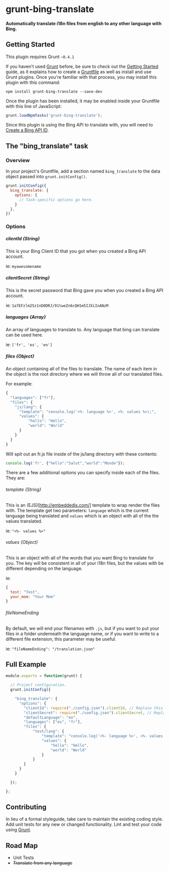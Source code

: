# grunt-bing-translate

#### Automatically translate i18n files from english to any other language with Bing.

## Getting Started
This plugin requires Grunt `~0.4.1`

If you haven't used [Grunt](http://gruntjs.com/) before, be sure to check out the [Getting Started](http://gruntjs.com/getting-started) guide, as it explains how to create a [Gruntfile](http://gruntjs.com/sample-gruntfile) as well as install and use Grunt plugins. Once you're familiar with that process, you may install this plugin with this command:

```shell
npm install grunt-bing-translate --save-dev
```

Once the plugin has been installed, it may be enabled inside your Gruntfile with this line of JavaScript:

```js
grunt.loadNpmTasks('grunt-bing-translate');
```

Since this plugin is using the Bing API to translate with, you will need to [Create a Bing API ID](http://www.microsoft.com/web/post/using-the-free-bing-translation-apis).

## The "bing_translate" task

### Overview
In your project's Gruntfile, add a section named `bing_translate` to the data object passed into `grunt.initConfig()`.

```js
grunt.initConfig({
  bing_translate: {
    options: {
      // Task-specific options go here.
    }
  },
})
```

### Options

##### clientId {String}
This is your Bing Client ID that you got when you created a Bing API account.

ie: `myawesomename`

##### clientSecret {String}
This is the secret password that Bing gave you when you created a Bing API account.

ie: `1a7EFzlm25z1nD0DRJ/91tweZn6cQH1m5IJXiInANzM`

##### languages {Array}
An array of languages to translate to. Any language that bing can translate can be used here.

ie: `['fr', 'es', 'en']`

##### files {Object}
An object containing all of the files to translate. The name of each item in the object is the root directory where we will throw all of our translated files.

For example:

```js
{
  "languages": ["fr"],
  "files": {
    "js/lang": {
      "template": "console.log('<%- language %>', <%- values %>);",
      "values": {
          "hello": "Hello",
          "world": "World"
      }
    }
  }
}
```

Will spit out an fr.js file inside of the js/lang directory with these contents:

```js
console.log('fr', {"hello":"Salut","world":"Monde"});
```
There are a few additional options you can specify inside each of the files. They are:

###### template {String}
This is an (EJS)[http://embeddedjs.com/] template to wrap render the files with. The template get two parameters: `language` which is the current language being translated and `values` which is an object with all of the the values translated.

ie: `"<%- values %>"`

###### values {Object}
This is an object with all of the words that you want Bing to translate for you. The key will be consistent in all of your i18n files, but the values with be different depending on the language.

ie:

```js
{
  test: "Test",
  your_mom: "Your Mom"
}
```

###### fileNameEnding
By default, we will end your filenames with `.js`, but if you want to put your files in a folder underneath the language name, or if you want to write to a different file extension, this parameter may be useful.

ie: `"fileNameEnding": "/translation.json"`

## Full Example

```js
module.exports = function(grunt) {

  // Project configuration.
  grunt.initConfig({

    "bing_translate": {
      "options": {
        "clientId": require("./config.json").clientId, // Replace this with your Bing Translate Client ID
        "clientSecret": require("./config.json").clientSecret, // Replace this with your Bing Translate Client Secret
        "defaultLanguage": "en",
        "languages": ["es", "fr"],
        "files": {
            "test/lang": {
                "template": "console.log('<%- language %>', <%- values %>);",
                "values": {
                    "hello": "Hello",
                    "world": "World"
                }
            }
        }
      }
    }

  });

};
```

## Contributing
In lieu of a formal styleguide, take care to maintain the existing coding style. Add unit tests for any new or changed functionality. Lint and test your code using [Grunt](http://gruntjs.com/).

## Road Map
- Unit Tests
- ~~Translate from any language~~
